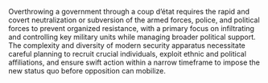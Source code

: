 Overthrowing a government through a coup d’état requires the rapid and covert neutralization or subversion of the armed forces, police, and political forces to prevent organized resistance, with a primary focus on infiltrating and controlling key military units while managing broader political support. The complexity and diversity of modern security apparatus necessitate careful planning to recruit crucial individuals, exploit ethnic and political affiliations, and ensure swift action within a narrow timeframe to impose the new status quo before opposition can mobilize.
